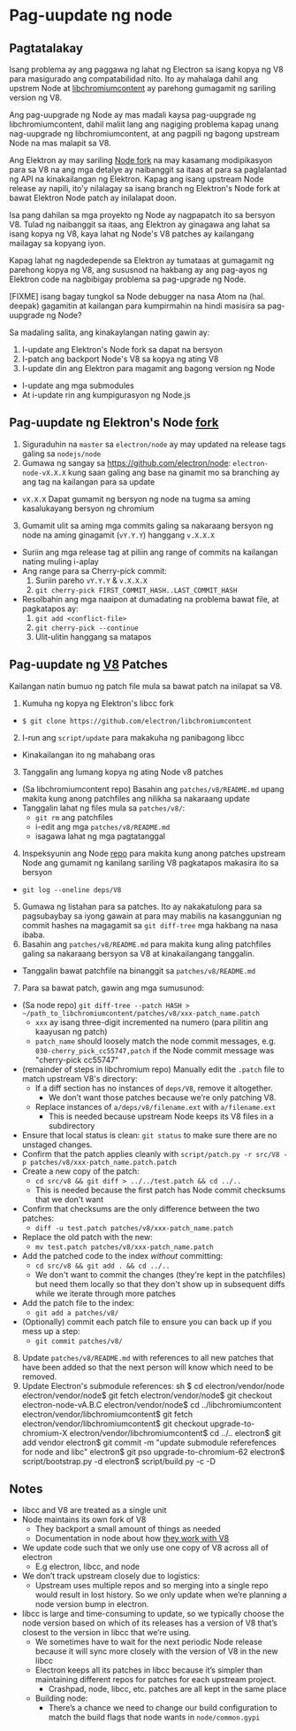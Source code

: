 # Pag-uupdate ng node

## Pagtatalakay

Isang problema ay ang paggawa ng lahat ng Electron sa isang kopya ng V8 para masigurado ang compatabilidad nito. Ito ay mahalaga dahil ang upstrem Node at [libchromiumcontent](upgrading-chromium.md) ay parehong gumagamit ng sariling version ng V8.

Ang pag-uupgrade ng Node ay mas madali kaysa pag-uupgrade ng libchromiumcontent, dahil maliit lang ang nagiging problema kapag unang nag-uupgrade ng libchromiumcontent, at ang pagpili ng bagong upstream Node na mas malapit sa V8.

Ang Elektron ay may sariling [Node fork](https://github.com/electron/node) na may kasamang modipikasyon para sa V8 na ang mga detalye ay naibanggit sa itaas at para sa paglalantad ng API na kinakailangan ng Elektron. Kapag ang isang upstream Node release ay napili, ito'y nilalagay sa isang branch ng Elektron's Node fork at bawat Elektron Node patch ay inilalapat doon.

Isa pang dahilan sa mga proyekto ng Node ay nagpapatch ito sa bersyon V8. Tulad ng naibanggit sa itaas, ang Elektron ay ginagawa ang lahat sa isang kopya ng V8, kaya lahat ng Node's V8 patches ay kailangang mailagay sa kopyang iyon.

Kapag lahat ng nagdedepende sa Elektron ay tumataas at gumagamit ng parehong kopya ng V8, ang sususnod na hakbang ay ang pag-ayos ng Elektron code na nagbibigay problema sa pag-upgrade ng Node.

[FIXME] isang bagay tungkol sa Node debugger na nasa Atom na (hal. deepak) gagamitin at kailangan para kumpirmahin na hindi masisira sa pag-uupgrade ng Node?

Sa madaling salita, ang kinakaylangan nating gawin ay:

1. I-update ang Elektron's Node fork sa dapat na bersyon
2. I-patch ang backport Node's V8 sa kopya ng ating V8
3. I-update din ang Elektron para magamit ang bagong version ng Node 
  - I-update ang mga submodules
  - At i-update rin ang kumpigurasyon ng Node.js

## Pag-uupdate ng Elektron's Node [fork](https://github.com/electron/node)

1. Siguraduhin na `master` sa `electron/node` ay may updated na release tags galing sa `nodejs/node`
2. Gumawa ng sangay sa https://github.com/electron/node: `electron-node-vX.X.X` kung saan galing ang base na ginamit mo sa branching ay ang tag na kailangan para sa update 
  - `vX.X.X` Dapat gumamit ng bersyon ng node na tugma sa aming kasalukayang bersyon ng chromium
3. Gumamit ulit sa aming mga commits galing sa nakaraang bersyon ng node na aming ginagamit (`vY.Y.Y`) hanggang `v.X.X.X` 
  - Suriin ang mga release tag at piliin ang range of commits na kailangan nating muling i-aplay
  - Ang range para sa Cherry-pick commit: 
    1. Suriin pareho `vY.Y.Y` & `v.X.X.X`
    2. `git cherry-pick FIRST_COMMIT_HASH..LAST_COMMIT_HASH`
  - Resolbahin ang mga naaipon at dumadating na problema bawat file, at pagkatapos ay: 
    1. `git add <conflict-file>`
    2. `git cherry-pick --continue`
    3. Ulit-ulitin hanggang sa matapos

## Pag-uupdate ng [V8](https://github.com/electron/node/src/V8) Patches

Kailangan natin bumuo ng patch file mula sa bawat patch na inilapat sa V8.

1. Kumuha ng kopya ng Elektron's libcc fork 
  - `$ git clone https://github.com/electron/libchromiumcontent`
2. I-run ang `script/update` para makakuha ng panibagong libcc 
  - Kinakailangan ito ng mahabang oras
3. Tanggalin ang lumang kopya ng ating Node v8 patches 
  - (Sa libchromiumcontent repo) Basahin ang `patches/v8/README.md` upang makita kung anong patchfiles ang nilikha sa nakaraang update
  - Tanggalin lahat ng files mula sa `patches/v8/`: 
    - `git rm` ang patchfiles
    - i-edit ang mga `patches/v8/README.md`
    - isagawa lahat ng mga pagtatanggal
4. Inspeksyunin ang Node [repo](https://github.com/electron/node) para makita kung anong patches upstream Node ang gumamit ng kanilang sariling V8 pagkatapos makasira ito sa bersyon 
  - `git log --oneline deps/V8`
5. Gumawa ng listahan para sa patches. Ito ay nakakatulong para sa pagsubaybay sa iyong gawain at para may mabilis na kasanggunian ng commit hashes na magagamit sa `git diff-tree` mga hakbang na nasa ibaba.
6. Basahin ang `patches/v8/README.md` para makita kung aling patchfiles galing sa nakaraang bersyon sa V8 at kinakailangang tanggalin. 
  - Tanggalin bawat patchfile na binanggit sa `patches/v8/README.md`
7. Para sa bawat patch, gawin ang mga sumusunod: 
  - (Sa node repo) `git diff-tree --patch HASH > ~/path_to_libchromiumcontent/patches/v8/xxx-patch_name.patch` 
    - `xxx` ay isang three-digit incremented na numero (para pilitin ang kaayusan ng patch)
    - `patch_name` should loosely match the node commit messages, e.g. `030-cherry_pick_cc55747,patch` if the Node commit message was "cherry-pick cc55747"
  - (remainder of steps in libchromium repo) Manually edit the `.patch` file to match upstream V8's directory: 
    - If a diff section has no instances of `deps/V8`, remove it altogether. 
      - We don’t want those patches because we’re only patching V8.
    - Replace instances of `a/deps/v8/filename.ext` with `a/filename.ext` 
      - This is needed because upstream Node keeps its V8 files in a subdirectory
  - Ensure that local status is clean: `git status` to make sure there are no unstaged changes.
  - Confirm that the patch applies cleanly with `script/patch.py -r src/V8 -p patches/v8/xxx-patch_name.patch.patch`
  - Create a new copy of the patch: 
    - `cd src/v8 && git diff > ../../test.patch && cd ../..`
    - This is needed because the first patch has Node commit checksums that we don't want
  - Confirm that checksums are the only difference between the two patches: 
    - `diff -u test.patch patches/v8/xxx-patch_name.patch`
  - Replace the old patch with the new: 
    - `mv test.patch patches/v8/xxx-patch_name.patch`
  - Add the patched code to the index *without* committing: 
    - `cd src/v8 && git add . && cd ../..`
    - We don't want to commit the changes (they're kept in the patchfiles) but need them locally so that they don't show up in subsequent diffs while we iterate through more patches
  - Add the patch file to the index: 
    - `git add a patches/v8/`
  - (Optionally) commit each patch file to ensure you can back up if you mess up a step: 
    - `git commit patches/v8/`
8. Update `patches/v8/README.md` with references to all new patches that have been added so that the next person will know which need to be removed.
9. Update Electron's submodule references: 
      sh
      $ cd electron/vendor/node
      electron/vendor/node$ git fetch
      electron/vendor/node$ git checkout electron-node-vA.B.C
      electron/vendor/node$ cd ../libchromiumcontent
      electron/vendor/libchromiumcontent$ git fetch
      electron/vendor/libchromiumcontent$ git checkout upgrade-to-chromium-X
      electron/vendor/libchromiumcontent$ cd ../..
      electron$ git add vendor
      electron$ git commit -m "update submodule referefences for node and libc"
      electron$ git pso upgrade-to-chromium-62
      electron$ script/bootstrap.py -d
      electron$ script/build.py -c -D

## Notes

- libcc and V8 are treated as a single unit
- Node maintains its own fork of V8 
  - They backport a small amount of things as needed
  - Documentation in node about how [they work with V8](https://nodejs.org/api/v8.html)
- We update code such that we only use one copy of V8 across all of electron 
  - E.g electron, libcc, and node
- We don’t track upstream closely due to logistics: 
  - Upstream uses multiple repos and so merging into a single repo would result in lost history. So we only update when we’re planning a node version bump in electron.
- libcc is large and time-consuming to update, so we typically choose the node version based on which of its releases has a version of V8 that’s closest to the version in libcc that we’re using. 
  - We sometimes have to wait for the next periodic Node release because it will sync more closely with the version of V8 in the new libcc
  - Electron keeps all its patches in libcc because it’s simpler than maintaining different repos for patches for each upstream project. 
    - Crashpad, node, libcc, etc. patches are all kept in the same place
  - Building node: 
    - There’s a chance we need to change our build configuration to match the build flags that node wants in `node/common.gypi`